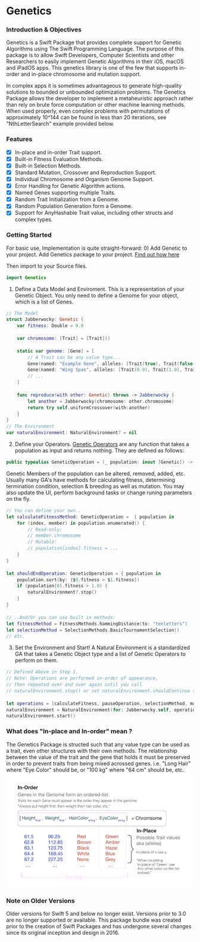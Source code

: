 # Genetics

### Introduction & Objectives

Genetics is a Swift Package that provides complete support for Genetic Algorithms using The Swift Programming Language.
The purpose of this package is to allow Swift Developers, Computer Scientists and other Researchers to easily implement Genetic Algorithms in their iOS, macOS and iPadOS apps. This genetics library is one of the few that supports in-order and in-place chromosome and mutation support.
 
In complex apps it is sometimes advantageous to generate high-quality solutions to bounded or unbounded optimization problems. The Genetics Package allows the developer to implement a metaheuristic approach rather than rely on brute force computation or other machine learning methods.
When used properly, even complex problems with permutations of approximately 10^144 can be found in less than 20 iterations, see "NthLetterSearch" example provided below.


### Features
- [x] In-place and in-order Trait support.
- [x] Built-in Fitness Evaluation Methods.
- [x] Built-in Selection Methods.
- [x] Standard Mutation, Crossover and Reproduction Support.
- [x] Individual Chromosome and Organism Genome Support.
- [x] Error Handling for Genetic Algorithm actions.
- [x] Named Genes supporting multiple Traits.
- [x] Random Trait Initialization from a Genome.
- [x] Random Population Generation form a Genome.
- [x] Support for AnyHashable Trait value, including other structs and complex types.

### Getting Started
For basic use, Implementation is quite straight-forward:
0) Add Genetic to your project. 
Add Genetics package to your project. [Find out how here](https://developer.apple.com/documentation/swift_packages/adding_package_dependencies_to_your_app)

Then import to your Source files. 
```Swift
import Genetics
```
1) Define a Data Model and Enviroment.
This is a representation of your Genetic Object. 
You only need to define a Genome for your object, which is a list of Genes. 
```Swift
// The Model
struct Jabberwocky: Genetic {
    var fitness: Double = 0.0
    
    var chromosome: [Trait] = [Trait]()
    
    static var genome: [Gene] = [
        // A Trait can be any value type... 
        Gene(named: "Example Gene", alleles: [Trait(true), Trait(false), Trait("Snarl"), Trait(110)]),
        Gene(named: "Wing Span", alleles: [Trait(0.9), Trait(1.0), Trait(1.2), Trait(1.8)]),
        // ...
    ]
    
    func reproduce(with other: Genetic) throws -> Jabberwocky {
        let another = Jabberwocky(chromosome: other.chromosome)
        return try self.uniformCrossover(with:another)
    }
}
// The Environment
var naturalEnvironment: NaturalEnvironment? = nil
```

2) Define your Operators.
[Genetic Operators](https://en.wikipedia.org/wiki/Genetic_operator) are any function that takes a population as input and returns nothing. 
They are defined as follows:
```Swift
public typealias GeneticOperation = (_ population: inout [Genetic]) -> Void
```
Genetic Members of the population can be altered, removed, added, etc.
Usually many GA's have methods for calculating fitness, determining termination condition, selection & breeding as well as mutation.
You may also update the UI, perform background tasks or change runing parameters on the fly.

```Swift
// You can define your own.. 
let calculateFitnessMethod: GeneticOperation =  { population in
    for (index, member) in population.enumerated() {
        // Read-only:
        // member.chromosome
        // Mutable:
        // population[index].fitness = ... 
    }
}

let shouldEndOperation: GeneticOperation = { population in 
    population.sort(by: {$0.fitness > $1.fitness})
    if (population[0].fitness > 1.0) {
        naturalEnvironment?.stop()
    }
}

// ..And/Or you can use built in methods: 
let fitnessMethod = FitnessMethods.hammingDistance(to: "tenletters")
let selectionMethod = SelectionMethods.BasicTournamentSelection()
// etc. 
```
3) Set the Environment and Start!
A Natural Environment is a standardized GA that takes a Genetic Object type and a list of Genetic Operators to perform on them. 
```Swift
// Defined Above in Step 1.
// Note: Operations are performed in-order of appearance, 
// then repeated over and over again until you call 
// naturalEnvironment.stop() or set naturalEnvironment.shouldContinue to false.

let operations = [calculateFitness, pauseOperation, selectionMethod, mutationMethod]
naturalEnvironment = NaturalEnvironment(for: Jabberwocky.self, operations: operations)
naturalEnvironment.start()
```

### What does "In-place and In-order" mean ?
The Genetics Package is structed such that any value type can be used as a trait, even other structures with their own methods.
The relationship between the value of the trait and the gene that holds it must be preserved in order to prevent traits from being mixed acrossed genes. 
i.e. "Long Hair" where "Eye Color" should be, or "100 kg" where "64 cm" should be, etc. 
![in-place and in-order](/Images/Inorderandinplace.png)


### Note on Older Versions
Older versions for Swift 5 and below no longer exist.
Versions prior to 3.0 are no longer supported or available. This package bundle was created prior to the creation of Swift Packages and has undergone several changes since its original inception and design in 2016.
